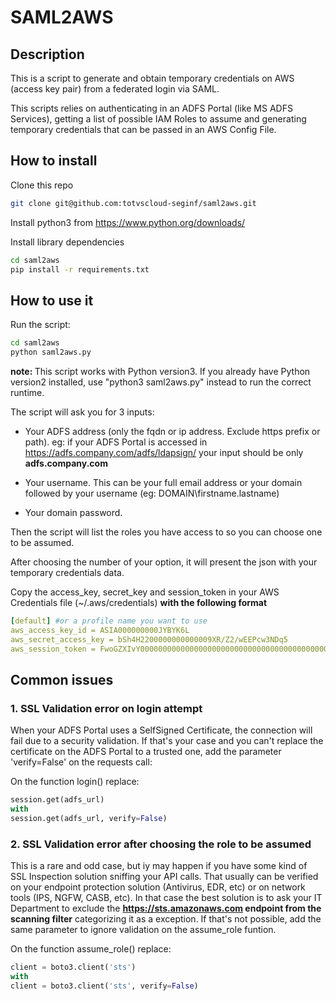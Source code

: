 # SAML2AWS

## Description

This is a script to generate and obtain temporary credentials on AWS (access key pair) from a federated login via SAML. 

This scripts relies on authenticating in an ADFS Portal (like MS ADFS Services), getting a list of possible IAM Roles to assume and generating temporary credentials that can be passed in an AWS Config File.

## How to install

Clone this repo
```sh
git clone git@github.com:totvscloud-seginf/saml2aws.git
```

Install python3 from https://www.python.org/downloads/

Install library dependencies
```sh
cd saml2aws
pip install -r requirements.txt
```

## How to use it

Run the script:
```sh
cd saml2aws
python saml2aws.py
```
<strong>note: </strong>This script works with Python version3. If you already have Python version2 installed, use "python3 saml2aws.py" instead to run the correct runtime.

The script will ask you for 3 inputs:
- Your ADFS address (only the fqdn or ip address. Exclude https prefix or path).
eg: if your ADFS Portal is accessed in https://adfs.company.com/adfs/ldapsign/ your input should be only <strong>adfs.company.com</strong>

- Your username. This can be your full email address or your domain followed by your username (eg: DOMAIN\firstname.lastname)

- Your domain password.

Then the script will list the roles you have access to so you can choose one to be assumed.


After choosing the number of your option, it will present the json with your temporary credentials data.

Copy the access_key, secret_key and session_token in your AWS Credentials file (~/.aws/credentials) <strong>with the following format</strong>
```yaml
[default] #or a profile name you want to use
aws_access_key_id = ASIA000000000JYBYK6L
aws_secret_access_key = bSh4H2200000000000009XR/Z2/wEEPcw3NDq5
aws_session_token = FwoGZXIvY000000000000000000000000000000000000000000000000000000000000000000000000000000000000000000000000000000000000000000000000000000000000000000000000000000000000000000000000000AEuHocpSIe9pzMwc7G7uml+rMD0fmuqNsvbJJMhIbWiVEtT+hf6ZVx8SaQ+xqRVVskw=

```

## Common issues

### 1. SSL Validation error on login attempt

When your ADFS Portal uses a SelfSigned Certificate, the connection will fail due to a security validation. If that's your case and you can't replace the certificate on the ADFS Portal to a trusted one, add the parameter 'verify=False' on the requests call:

On the function login() replace:
```python
session.get(adfs_url) 
with 
session.get(adfs_url, verify=False)
```

### 2. SSL Validation error after choosing the role to be assumed

This is a rare and odd case, but iy may happen if you have some kind of SSL Inspection solution sniffing your API calls. That usually can be verified on your endpoint protection solution (Antivirus, EDR, etc) or on network tools (IPS, NGFW, CASB, etc).
In that case the best solution is to ask your IT Department to exclude the <strong>https://sts.amazonaws.com endpoint from the scanning filter</strong> categorizing it as a exception.
If that's not possible, add the same parameter to ignore validation on the assume_role funtion.

On the function assume_role() replace:
```python
client = boto3.client('sts')
with 
client = boto3.client('sts', verify=False)
```

